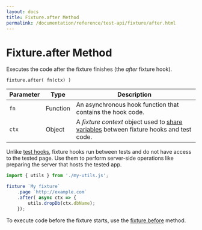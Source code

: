```yaml
---
layout: docs
title: Fixture.after Method
permalink: /documentation/reference/test-api/fixture/after.html
---
```

# Fixture.after Method

Executes the code after the fixture finishes (the *after* fixture hook).

```text
fixture.after( fn(ctx) )
```

Parameter | Type     | Description
--------- | -------- | ---------------------------------------------------------------------------
`fn`      | Function | An asynchronous hook function that contains the hook code.
`ctx`     | Object   | A *fixture context* object used to [share variables](../../../guides/basic-guides/organize-tests.md#share-variables-between-fixture-hooks-and-test-code) between fixture hooks and test code.

Unlike [test hooks](../../../guides/basic-guides/organize-tests.md#test-hooks), fixture hooks run between tests and do not have access to the tested page. Use them to perform server-side operations like preparing the server that hosts the tested app.

```js
import { utils } from './my-utils.js';

fixture `My fixture`
    .page `http://example.com`
    .after( async ctx => {
        utils.dropDb(ctx.dbName);
    });
```

To execute code before the fixture starts, use the [fixture.before](before.md) method.
